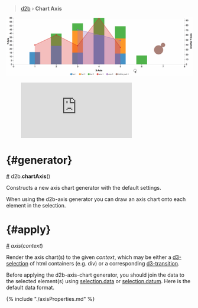 > [d2b](../README.md) › **Chart Axis**

![Local Image](../gifs/chart-axis.gif)

<figure class="axis_basic">
<iframe src="https://codesandbox.io/embed/github/d2bjs/demos/tree/master/charts/axis/basic-line?runonclick=0" frameborder="0" allowfullscreen="true" mozallowfullscreen="true" webkitallowfullscreen="true"></iframe>
</figure>


# {#generator}
[#](#generator) d2b.**chartAxis**()

Constructs a new axis chart generator with the default settings.

When using the d2b-axis generator you can draw an axis chart onto each element in the selection.

# {#apply}
[#](#apply) *axis*(*context*)

Render the axis chart(s) to the given *context*, which may be either a [d3-selection](https://github.com/d3/d3-selection) of html containers (e.g. div) or a corresponding [d3-transition](https://github.com/d3/d3-transition).

Before applying the d2b-axis-chart generator, you should join the data to the selected element(s) using [selection.data](https://github.com/d3/d3-selection#selection_data) or [selection.datum](https://github.com/d3/d3-selection#selection_datum). Here is the default data format.

{% include "./axisProperties.md" %}